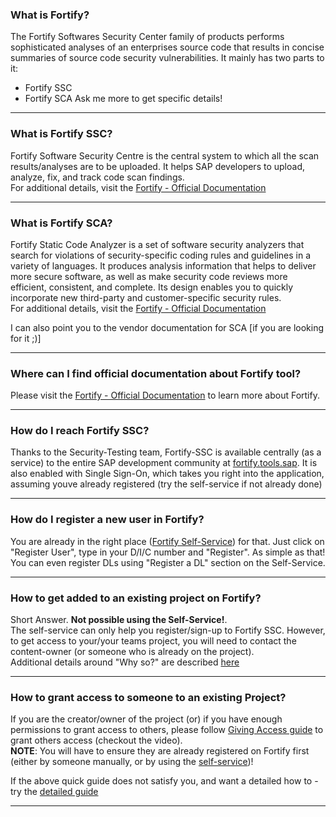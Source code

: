 ### What is Fortify?
<!-- What is SSC -->
<!-- what is fortify sca -->
The Fortify Softwares Security Center family of products performs sophisticated analyses of an enterprises source code that results in concise summaries of source code security vulnerabilities.
It mainly has two parts to it:
- Fortify SSC
- Fortify SCA
Ask me more to get specific details!

---

### What is Fortify SSC?
<!-- What is SSC -->
Fortify Software Security Centre is the central system to which all the scan results/analyses are to be uploaded. It helps SAP developers to upload, analyze, fix, and track code scan findings.  
For additional details, visit the [Fortify - Official Documentation](https://github.wdf.sap.corp/pages/Security-Testing/doc/fortify-doc/)

---

### What is Fortify SCA?
<!-- What is SCA -->
Fortify Static Code Analyzer is a set of software security analyzers that search for violations of security-specific coding rules and guidelines in a variety of languages. It produces analysis information that helps to deliver more secure software, as well as make security code reviews more efficient, consistent, and complete. Its design enables you to quickly incorporate new third-party and customer-specific security rules.  
For additional details, visit the [Fortify - Official Documentation](https://github.wdf.sap.corp/pages/Security-Testing/doc/fortify-doc/)

I can also point you to the vendor documentation for SCA [if you are looking for it ;)]

---

### Where can I find official documentation about Fortify tool?
Please visit the [Fortify - Official Documentation](https://github.wdf.sap.corp/pages/Security-Testing/doc/fortify-doc/) to learn more about Fortify.

---

### How do I reach Fortify SSC?
<!-- How can I login to Fortify --->
<!-- What is the URL for Fortify --->
Thanks to the Security-Testing team, Fortify-SSC is available centrally (as a service) to the entire SAP development community at [fortify.tools.sap](https://fortify.tools.sap/ssc]). It is also enabled with Single Sign-On, which takes you right into the application, assuming youve already registered (try the self-service if not already done)

---

### How do I register a new user in Fortify?
<!-- How to add new user to Fortify? -->
<!-- How to get access to Fortify? -->
<!-- I have never logged in to the SSC yet. How do I obtain credentials? -->
You are already in the right place ([Fortify Self-Service](https://selfservice.fortify.tools.sap/)) for that. Just click on "Register User", type in your D/I/C number and "Register". As simple as that!
You can even register DLs using "Register a DL" section on the Self-Service.

---

### How to get added to an existing project on Fortify?
<!-- how to get access to my project -->
<!-- Can you add me to the project  -->
<!-- requesting access to a project -->
Short Answer. **Not possible using the Self-Service!**.  
The self-service can only help you register/sign-up to Fortify SSC. However, to get access to your/your teams project, you will need to contact the content-owner (or someone who is already on the project).  
Additional details around "Why so?" are described [here](https://github.wdf.sap.corp/pages/Security-Testing/doc/fortify-doc/access/#access-to-existing-application-versions)

---

### How to grant access to someone to an existing Project?
<!-- Grant access to application version -->
<!-- Provide access to project -->
<!-- Allow access to someone to my project -->
<!-- Grant permissions to view my project -->
<!-- What to do to give access to someone to my project -->
<!-- Can I grant access to a DL for my project -->
If you are the creator/owner of the project (or) if you have enough permissions to grant access to others, please follow [Giving Access guide](https://github.wdf.sap.corp/pages/Security-Testing/doc/fortify-doc/access/#giving-access) to grant others access (checkout the video).  
**NOTE**: You will have to ensure they are already registered on Fortify first (either by someone manually, or by using the [self-service](https://selfservice.fortify.tools.sap/))!

If the above quick guide does not satisfy you, and want a detailed how to - try the [detailed guide](https://jam4.sapjam.com/blogs/show/MgMPOUEiYyvwdkWVNVEkWh)

---
